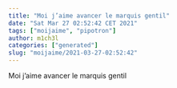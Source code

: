 ```yaml
---
title: "Moi j’aime avancer le marquis gentil"
date: "Sat Mar 27 02:52:42 CET 2021"
tags: ["moijaime", "pipotron"]
author: m1ch3l
categories: ["generated"]
slug: "moijaime/2021-03-27-02:52:42"
---
```


Moi j’aime avancer le marquis gentil
